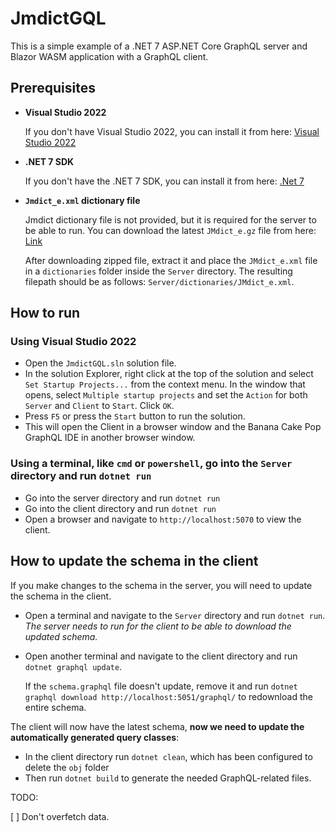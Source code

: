 # JmdictGQL

This is a simple example of a .NET 7 ASP.NET Core GraphQL server and Blazor WASM application with a GraphQL client.

## Prerequisites

- **Visual Studio 2022**

    If you don't have Visual Studio 2022, you can install it from here: [Visual Studio 2022](https://visualstudio.microsoft.com/downloads/)

- **.NET 7 SDK**

    If you don't have the .NET 7 SDK, you can install it from here: [.Net 7](https://dotnet.microsoft.com/en-us/download/dotnet/7.0)

- **`Jmdict_e.xml` dictionary file**

    Jmdict dictionary file is not provided, but it is required for the server to be able to run. You can download the latest `JMdict_e.gz` file from here: [Link](http://www.edrdg.org/wiki/index.php/JMdict-EDICT_Dictionary_Project#CURRENT_VERSION_&_DOWNLOAD)

    After downloading zipped file, extract it and place the `JMdict_e.xml` file in a `dictionaries` folder inside the `Server` directory. The resulting filepath should be as follows: `Server/dictionaries/JMdict_e.xml`.

## How to run

### Using Visual Studio 2022

- Open the `JmdictGQL.sln` solution file.
- In the solution Explorer, right click at the top of the solution and select `Set Startup Projects...` from the context menu. In the window that opens, select `Multiple startup projects` and set the `Action` for both `Server` and `Client` to `Start`. Click `OK`.
- Press `F5` or press the `Start` button to run the solution.
- This will open the Client in a browser window and the Banana Cake Pop GraphQL IDE in another browser window.

### Using a terminal, like `cmd` or `powershell`, go into the `Server` directory and run `dotnet run`

- Go into the server directory and run `dotnet run`
- Go into the client directory and run `dotnet run`
- Open a browser and navigate to `http://localhost:5070` to view the client.

## How to update the schema in the client

If you make changes to the schema in the server, you will need to update the schema in the client.

- Open a terminal and navigate to the `Server` directory and run `dotnet run`. *The server needs to run for the client to be able to download the updated schema.*

- Open another terminal and navigate to the client directory and run `dotnet graphql update`.

    If the `schema.graphql` file doesn't update, remove it and run `dotnet graphql download http://localhost:5051/graphql/` to redownload the entire schema.

The client will now have the latest schema, **now we need to update the automatically generated query classes**:

- In the client directory run `dotnet clean`, which has been configured to delete the `obj` folder
- Then run `dotnet build` to generate the needed GraphQL-related files.

TODO:

[ ] Don't overfetch data.
